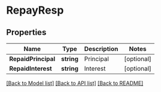 # RepayResp

## Properties

Name | Type | Description | Notes
------------ | ------------- | ------------- | -------------
**RepaidPrincipal** | **string** | Principal | [optional] 
**RepaidInterest** | **string** | Interest | [optional] 

[[Back to Model list]](../README.md#documentation-for-models) [[Back to API list]](../README.md#documentation-for-api-endpoints) [[Back to README]](../README.md)


